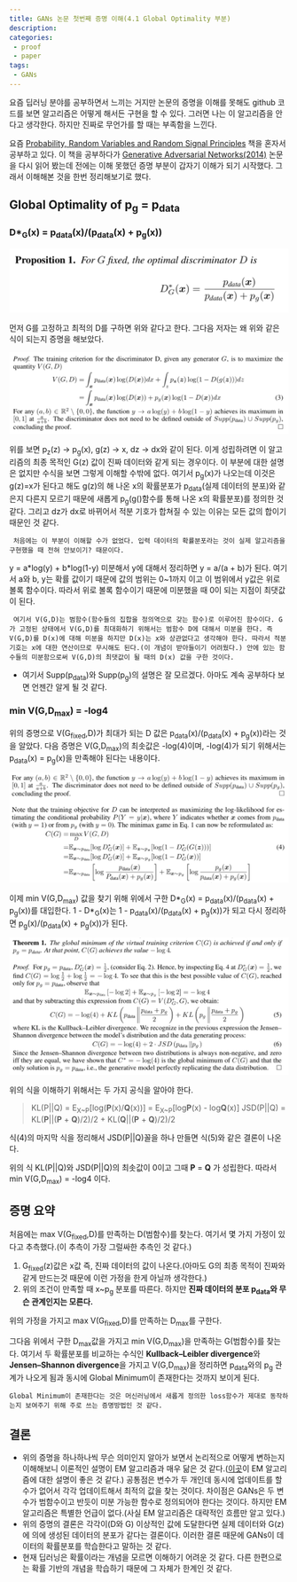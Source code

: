 ```yaml
---
title: GANs 논문 첫번째 증명 이해(4.1 Global Optimality 부분)
description:
categories:
 - proof
 - paper
tags:
 - GANs
---
```


요즘 딥러닝 분야를 공부하면서 느끼는 거지만 논문의 증명을 이해를 못해도 github 코드를 보면 알고리즘은 어떻게 해서든 구현을 할 수 있다. 그러면 나는 이 알고리즘을 안다고 생각한다. 하지만 진짜로 무언가를 할 때는 부족함을 느낀다.

요즘 [Probability, Random Variables and Random Signal Principles](http://book.naver.com/bookdb/book_detail.nhn?bid=10199767) 책을 혼자서 공부하고 있다. 이 책을 공부하다가 [Generative Adversarial Networks(2014)](http://papers.nips.cc/paper/5423-generative-adversarial-nets.pdf) 논문을 다시 읽어 봤는데 전에는 이해 못했던 증명 부분이 갑자기 이해가 되기 시작했다. 그래서 이해해본 것을 한번 정리해보기로 했다.

## Global Optimality of p<sub>g</sub> = p<sub>data</sub>
### D*<sub>G</sub>(x) = p<sub>data</sub>(x)/(p<sub>data</sub>(x) + p<sub>g</sub>(x))
 ![](/assets/2018-02-12/1.png)

먼저 G를 고정하고 최적의 D를 구하면 위와 같다고 한다. 그다음 저자는 왜 위와 같은 식이 되는지 증명을 해보았다.

 ![](/assets/2018-02-12/2.png)

 위를 보면 p<sub>z</sub>(z) -> p<sub>g</sub>(x), g(z) -> x, dz -> dx와 같이 된다. 이게 성립하려면 이 알고리즘의 최종 목적인 G(z) 값이 진짜 데이터와 같게 되는 경우이다. 이 부분에 대한 설명은 없지만 수식을 보면 그렇게 이해할 수밖에 없다. 여기서 p<sub>g</sub>(x)가 나오는데 이것은 g(z)=x가 된다고 해도 g(z)의 해 나온 x의 확률분포가 p<sub>data</sub>(실제 데이터의 분포)와 같은지 다른지 모르기 때문에 새롭게 p<sub>g</sub>(g()함수를 통해 나온 x의 확률분포)를 정의한 것 같다. 그리고 dz가 dx로 바뀌어서 적분 기호가 합쳐질 수 있는 이유는 모든 값의 합이기 때문인 것 같다.

     처음에는 이 부분이 이해할 수가 없었다. 입력 데이터의 확률분포라는 것이 실제 알고리즘을 구현했을 때 전혀 안보이기? 때문이다.

 y = a\*log(y) + b\*log(1-y) 미분해서 y에 대해서 정리하면 y = a/(a + b)가 된다. 여기서 a와 b, y는 확률 값이기 때문에 값의 범위는 0~1까지 이고 이 범위에서 y값은 위로 볼록 함수이다. 따라서 위로 볼록 함수이기 때문에 미분했을 때 0이 되는 지점이 최댓값이 된다.

     여기서 V(G,D)는 범함수(함수들의 집합을 정의역으로 갖는 함수)로 이루어진 함수이다. G가 고정된 상태에서 V(G,D)를 최대화하기 위해서는 범함수 D에 대해서 미분을 한다. 즉 V(G,D)를 D(x)에 대해 미분을 하지만 D(x)는 x와 상관없다고 생각해야 한다. 따라서 적분 기호는 x에 대한 연산이므로 무시해도 된다.(이 개념이 받아들이기 어려웠다.) 안에 있는 함수들의 미분함으로써 V(G,D)의 최댓값이 될 때의 D(x) 값을 구한 것이다.

* 여기서 Supp(p<sub>data</sub>)와 Supp(p<sub>g</sub>)의 설명은 잘 모르겠다. 아마도 계속 공부하다 보면 언젠간 알게 될 것 같다.


### min V(G,D<sub>max</sub>) = -log4

위의 증명으로 V(G<sub>fixed</sub>,D)가 최대가 되는 D 값은 p<sub>data</sub>(x)/(p<sub>data</sub>(x) + p<sub>g</sub>(x))라는 것을 알았다. 다음 증명은 V(G,D<sub>max</sub>)의 최솟값은 -log(4)이며, -log(4)가 되기 위해서는 p<sub>data</sub>(x) = p<sub>g</sub>(x)을 만족해야 된다는 내용이다.

 ![](/assets/2018-02-12/3.png)

이제 min V(G,D<sub>max</sub>) 값을 찾기 위해 위에서 구한 D*<sub>G</sub>(x) = p<sub>data</sub>(x)/(p<sub>data</sub>(x) + p<sub>g</sub>(x))를 대입한다. 1 - D*<sub>G</sub>(x)는 1 - p<sub>data</sub>(x)/(p<sub>data</sub>(x) + p<sub>g</sub>(x))가 되고 다시 정리하면 p<sub>g</sub>(x)/(p<sub>data</sub>(x) + p<sub>g</sub>(x))가 된다.

 ![](/assets/2018-02-12/4.png)

위의 식을 이해하기 위해서는 두 가지 공식을 알아야 한다.

> KL(P\|\|Q) = E<sub>X~P</sub>[log(**P**(x)/**Q**(x))] = E<sub>X~P</sub>[log**P**(x) - log**Q**(x)]
JSD(P\|\|Q) = KL(**P**\|\|(**P** + **Q**)/2)/2 + KL(**Q**\|\|(**P** + **Q**)/2)/2

식(4)의 마지막 식을 정리해서 JSD(P\|\|Q)꼴을 하나 만들면 식(5)와 같은 결론이 나온다.

위의 식 KL(P\|\|Q)와 JSD(P\|\|Q)의 최솟값이 0이고 그때 **P** = **Q** 가 성립한다. 따라서 min V(G,D<sub>max</sub>) = -log4 이다.
## 증명 요약
처음에는 max V(G<sub>fixed</sub>,D)를 만족하는 D(범함수)를 찾는다. 여기서 몇 가지 가정이 있다고 추측했다.(이 추측이 가장 그럴싸한 추측인 것 같다.)
1. G<sub>fixed</sub>(z)값은 x값 즉, 진짜 데이터의 값이 나온다.(아마도 G의 최종 목적이 진짜와 같게 만드는것 때문에 이런 가정을 한게 아닐까 생각한다.)
2. 위의 조건이 만족할 때 x~p<sub>g</sub> 분포를 따른다. 하지만 **진짜 데이터의 분포 p<sub>data</sub>와 무슨 관계인지는 모른다.**

위의 가정을 가지고 max V(G<sub>fixed</sub>,D)를 만족하는 D<sub>max</sub>를 구한다.

그다음 위에서 구한 D<sub>max</sub>값을 가지고 min V(G,D<sub>max</sub>)을 만족하는 G(범함수)를 찾는다. 여기서 두 확률분포를 비교하는 수식인 **Kullback–Leibler divergence**와 **Jensen–Shannon divergence**을 가지고 V(G,D<sub>max</sub>)을 정리하면 p<sub>data</sub>와의 p<sub>g</sub> 관계가 나오게 됨과 동시에 Global Minimum이 존재한다는 것까지 보이게 된다.

    Global Minimum이 존재한다는 것은 머신러닝에서 새롭게 정의한 loss함수가 제대로 동작하는지 보여주기 위해 주로 쓰는 증명방법인 것 같다.


## 결론
* 위의 증명을 하나하나씩 무슨 의미인지 알아가 보면서 논리적으로 어떻게 변하는지 이해해보니 이론적인 설명이 EM 알고리즘과 매우 닮은 것 같다.([이곳](http://sanghyukchun.github.io/70/)이 EM 알고리즘에 대한 설명이 좋은 것 같다.) 공통점은 변수가 두 개인데 동시에 업데이트를 할 수가 없어서 각각 업데이트해서 최적의 값을 찾는 것이다. 차이점은 GANs은 두 변수가 범함수이고 반듯이 미분 가능한 함수로 정의되어야 한다는 것이다. 하지만 EM 알고리즘은 특별한 언급이 없다.(사실 EM 알고리즘은 대략적인 흐름만 알고 있다.)
* 위의 증명의 결론은 각각이(D와 G) 이상적인 값에 도달한다면 실제 데이터와 G(z)에 의에 생성된 데이터의 분포가 같다는 결론이다. 이러한 결론 때문에 GANs이 데이터의 확률분포를 학습한다고 말하는 것 같다.
* 현재 딥러닝은 확률이라는 개념을 모르면 이해하기 어려운 것 같다. 다른 한편으로는 확률 기반의 개념을 학습하기 때문에 그 자체가 한계인 것 같다.
